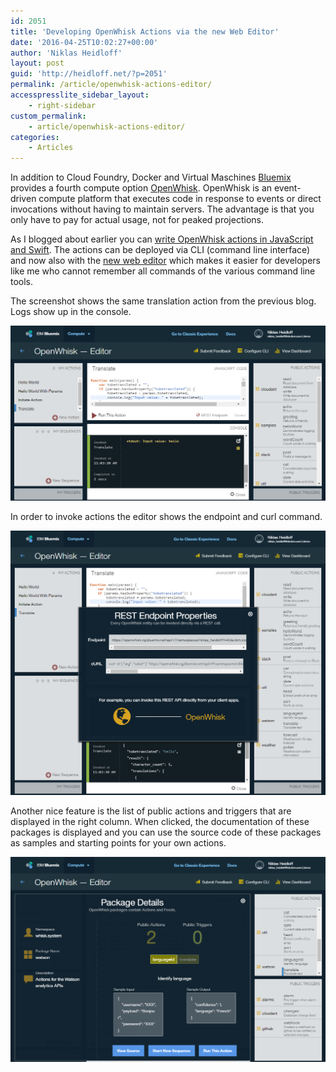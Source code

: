 ```yaml
---
id: 2051
title: 'Developing OpenWhisk Actions via the new Web Editor'
date: '2016-04-25T10:02:27+00:00'
author: 'Niklas Heidloff'
layout: post
guid: 'http://heidloff.net/?p=2051'
permalink: /article/openwhisk-actions-editor/
accesspresslite_sidebar_layout:
    - right-sidebar
custom_permalink:
    - article/openwhisk-actions-editor/
categories:
    - Articles
---
```


In addition to Cloud Foundry, Docker and Virtual Maschines [Bluemix](https://bluemix.net) provides a fourth compute option [OpenWhisk](https://developer.ibm.com/openwhisk/). OpenWhisk is an event-driven compute platform that executes code in response to events or direct invocations without having to maintain servers. The advantage is that you only have to pay for actual usage, not for peaked projections.

As I blogged about earlier you can [write OpenWhisk actions in JavaScript and Swift](http://heidloff.net/article/how-to-write-javascript-actions-openwhisk). The actions can be deployed via CLI (command line interface) and now also with the [new web editor](https://developer.ibm.com/bluemix/2016/04/21/bluemix-openwhisk-web-editor/) which makes it easier for developers like me who cannot remember all commands of the various command line tools.

The screenshot shows the same translation action from the previous blog. Logs show up in the console.

![image](/assets/img/2016/04/openwhiskeditor2.png)

In order to invoke actions the editor shows the endpoint and curl command.

![image](/assets/img/2016/04/openwhiskeditor1.png)

Another nice feature is the list of public actions and triggers that are displayed in the right column. When clicked, the documentation of these packages is displayed and you can use the source code of these packages as samples and starting points for your own actions.

![image](/assets/img/2016/04/openwhiskeditor3.png)